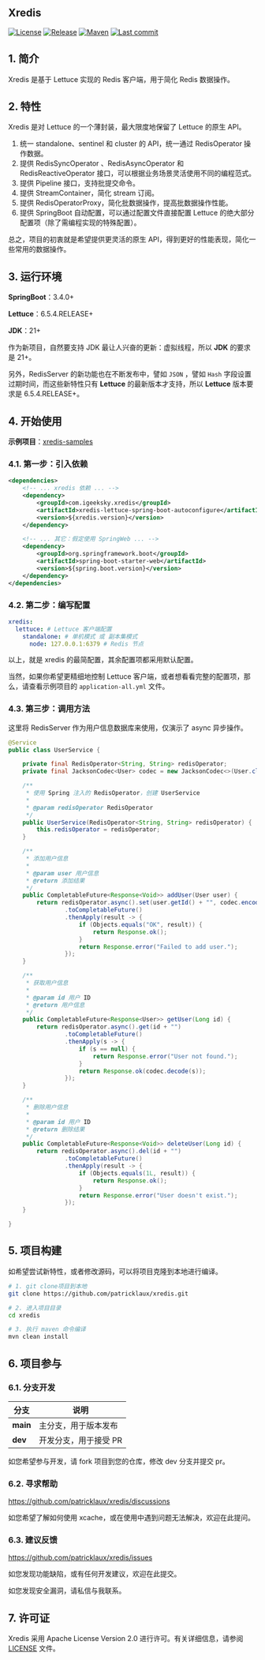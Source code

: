 ## Xredis

[![License](https://img.shields.io/badge/license-Apache%202-4EB1BA.svg)](https://www.apache.org/licenses/LICENSE-2.0.html) [![Release](https://img.shields.io/github/v/release/patricklaux/xredis)](https://github.com/patricklaux/xredis/releases) [![Maven](https://img.shields.io/maven-central/v/com.igeeksky.xredis/xredis.svg)](https://central.sonatype.com/namespace/com.igeeksky.xredis) [![Last commit](https://img.shields.io/github/last-commit/patricklaux/xredis)](https://github.com/patricklaux/xredis/commits)

## 1. 简介

Xredis 是基于 Lettuce 实现的 Redis 客户端，用于简化 Redis 数据操作。

## 2. 特性

Xredis 是对 Lettuce 的一个薄封装，最大限度地保留了 Lettuce 的原生 API。

1. 统一 standalone、sentinel 和 cluster 的 API，统一通过 RedisOperator 操作数据。
2. 提供 RedisSyncOperator 、RedisAsyncOperator 和 RedisReactiveOperator  接口，可以根据业务场景灵活使用不同的编程范式。
3. 提供 Pipeline 接口，支持批提交命令。
4. 提供 StreamContainer，简化 stream 订阅。
5. 提供 RedisOperatorProxy，简化批数据操作，提高批数据操作性能。
6. 提供 SpringBoot 自动配置，可以通过配置文件直接配置 Lettuce 的绝大部分配置项（除了需编程实现的特殊配置）。

总之，项目的初衷就是希望提供更灵活的原生 API，得到更好的性能表现，简化一些常用的数据操作。

## 3. 运行环境

**SpringBoot**：3.4.0+

**Lettuce**：6.5.4.RELEASE+

**JDK**：21+

作为新项目，自然要支持 JDK 最让人兴奋的更新：虚拟线程，所以 **JDK** 的要求是 21+。

另外，RedisServer 的新功能也在不断发布中，譬如 ``JSON`` ，譬如 ``Hash`` 字段设置过期时间，而这些新特性只有 **Lettuce** 的最新版本才支持，所以 **Lettuce** 版本要求是 6.5.4.RELEASE+。

## 4. 开始使用

**示例项目**：[xredis-samples](https://github.com/patricklaux/xredis-samples)

### 4.1. 第一步：引入依赖

```xml
<dependencies>
    <!-- ... xredis 依赖 ... -->
    <dependency>
        <groupId>com.igeeksky.xredis</groupId>
        <artifactId>xredis-lettuce-spring-boot-autoconfigure</artifactId>
        <version>${xredis.version}</version>
    </dependency>

    <!-- ... 其它：假定使用 SpringWeb ... -->
    <dependency>
        <groupId>org.springframework.boot</groupId>
        <artifactId>spring-boot-starter-web</artifactId>
        <version>${spring.boot.version}</version>
    </dependency>
</dependencies>
```

### 4.2. 第二步：编写配置

```yaml
xredis:
  lettuce: # Lettuce 客户端配置
    standalone: # 单机模式 或 副本集模式
      node: 127.0.0.1:6379 # Redis 节点
```

以上，就是 xredis 的最简配置，其余配置项都采用默认配置。

当然，如果你希望更精细地控制 Lettuce 客户端，或者想看看完整的配置项，那么，请查看示例项目的 ``application-all.yml`` 文件。

### 4.3. 第三步：调用方法

这里将 RedisServer 作为用户信息数据库来使用，仅演示了 async 异步操作。

```java
@Service
public class UserService {

    private final RedisOperator<String, String> redisOperator;
    private final JacksonCodec<User> codec = new JacksonCodec<>(User.class);

    /**
     * 使用 Spring 注入的 RedisOperator，创建 UserService
     *
     * @param redisOperator RedisOperator
     */
    public UserService(RedisOperator<String, String> redisOperator) {
        this.redisOperator = redisOperator;
    }

    /**
     * 添加用户信息
     *
     * @param user 用户信息
     * @return 添加结果
     */
    public CompletableFuture<Response<Void>> addUser(User user) {
        return redisOperator.async().set(user.getId() + "", codec.encode(user))
                .toCompletableFuture()
                .thenApply(result -> {
                    if (Objects.equals("OK", result)) {
                        return Response.ok();
                    }
                    return Response.error("Failed to add user.");
                });
    }

    /**
     * 获取用户信息
     *
     * @param id 用户 ID
     * @return 用户信息
     */
    public CompletableFuture<Response<User>> getUser(Long id) {
        return redisOperator.async().get(id + "")
                .toCompletableFuture()
                .thenApply(s -> {
                    if (s == null) {
                        return Response.error("User not found.");
                    }
                    return Response.ok(codec.decode(s));
                });
    }

    /**
     * 删除用户信息
     *
     * @param id 用户 ID
     * @return 删除结果
     */
    public CompletableFuture<Response<Void>> deleteUser(Long id) {
        return redisOperator.async().del(id + "")
                .toCompletableFuture()
                .thenApply(result -> {
                    if (Objects.equals(1L, result)) {
                        return Response.ok();
                    }
                    return Response.error("User doesn't exist.");
                });
    }

}
```

## 5. 项目构建

如希望尝试新特性，或者修改源码，可以将项目克隆到本地进行编译。

```bash
# 1. git clone项目到本地
git clone https://github.com/patricklaux/xredis.git

# 2. 进入项目目录
cd xredis

# 3. 执行 maven 命令编译
mvn clean install
```

## 6. 项目参与

### 6.1. 分支开发

| 分支       | 说明           |
|----------|--------------|
| **main** | 主分支，用于版本发布   |
| **dev**  | 开发分支，用于接受 PR |

如您希望参与开发，请 fork 项目到您的仓库，修改 dev 分支并提交 pr。

### 6.2. 寻求帮助

https://github.com/patricklaux/xredis/discussions

如您希望了解如何使用 xcache，或在使用中遇到问题无法解决，欢迎在此提问。

### 6.3. 建议反馈

https://github.com/patricklaux/xredis/issues

如您发现功能缺陷，或有任何开发建议，欢迎在此提交。

如您发现安全漏洞，请私信与我联系。

## 7. 许可证

Xredis 采用 Apache License Version 2.0 进行许可。有关详细信息，请参阅 [LICENSE](LICENSE) 文件。


